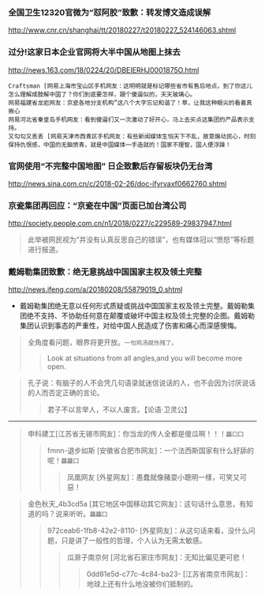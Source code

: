 ### 全国卫生12320官微为“怼阿胶”致歉：转发博文造成误解
http://www.cnr.cn/shanghai/tt/20180227/t20180227_524146063.shtml
### 过分!这家日本企业官网将大半中国从地图上抹去
http://news.163.com/18/0224/20/DBEIERHJ0001875O.html
```
Craftsman [网易上海市宝山区手机网友：这明明就是标记哪些省市有售后地点，到了你这儿怎么理解成肢解中国了？你们到底要怎样，跟个傻逼似的，天天玻璃心。
网易福建省龙岩网友：京瓷各地分支机构”这八个大字忘记和谐了！草，让我这种眼尖的看着真揪心
网易河北省秦皇岛手机网友：看到傻逼们又一次激动了好开心，马上去买点这集团的产品表示支持。
又勾勾又丢丢 [网易天津市西青区手机网友：有些新闻媒体生怕天下不乱，故意煽动民心，时刻保持仇恨感，中国的无脑愤青，就是中国媒体一手造就的！国家不理智，国人便浮躁！
```
### 官网使用“不完整中国地图” 日企致歉后存留板块仍无台湾
http://news.sina.com.cn/c/2018-02-26/doc-ifyrvaxf0662760.shtml
### 京瓷集团再回应：“京瓷在中国”页面已加台湾公司
http://society.people.com.cn/n1/2018/0227/c229589-29837947.html
>此举被网民视为“并没有认真反思自己的错误”，也有媒体冠以“愤怒”等标题进行报道。
### 戴姆勒集团致歉：绝无意挑战中国国家主权及领土完整
http://news.ifeng.com/a/20180208/55879019_0.shtml
- 戴姆勒集团绝无意以任何形式质疑或挑战中国国家主权及领土完整。戴姆勒集团绝不支持、不协助任何意在颠覆或破坏中国主权及领土完整的企图。戴姆勒集团认识到事态的严重性，对给中国人民造成了伤害和痛心而深感懊悔。

>全角度看问题，眼界将更开放。`一句鸡汤就伤残了。`
>>Look at situations from all angles,and you will become more open.

>孔子说：有脑子的人不会凭几句语录就迷信说话的人，也不会因为讨厌说话的人而否定正确的言论。
>>君子不以言举人，不以人废言。【论语·卫灵公】
- - -
>申科建工[江苏省无锡市网友]：你当龙的传人全都是傻瓜啊！！！`龘囗囗`
>>fmnn-退步如斯 [安徽省合肥市网友]：一个法西斯国家有什么好舔的呢！`龘龘囗`
>>>凤凰网友 [外星网友]：愚蠢就像豬耍小聰明一樣，可笑又可惡！

>金色秋天_4b3cd5a [其它地区中国移动其它网友]：这句话什么意思，有知道的吗？说来听听。`龘龘囗`
>>972ceab6-1fb8-42e2-8110- [外星网友]：从这句话来看，没什么问题，只是讲了一般性的哲理，个人认为无需太敏感。
>>>瓜滁子南京何 [河北省石家庄市网友]：无知比偏见更可悲！
>>>>0dd81e5d-c77c-4c84-ba23- [江苏省南京市网友]：地球上还有什么地没被你们抵制的。
